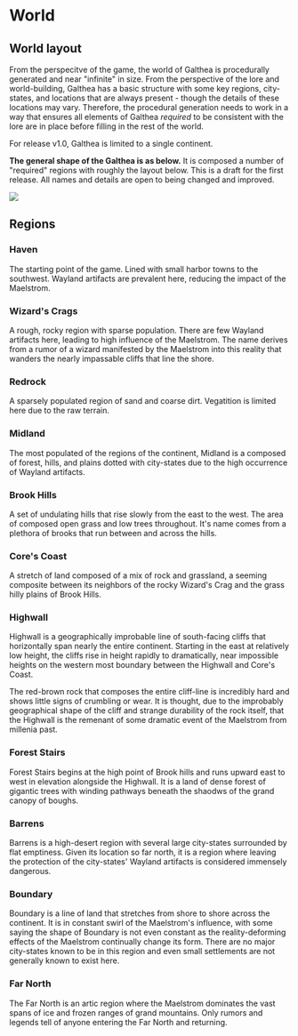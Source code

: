 # World

## World layout

From the perspecitve of the game, the world of Galthea is procedurally generated and near "infinite" in size. From the perspective of the lore and world-building, Galthea has a basic structure with some key regions, city-states, and locations that are always present - though the details of these locations may vary. Therefore, the procedural generation needs to work in a way that ensures all elements of Galthea _required_ to be consistent with the lore are in place before filling in the rest of the world.

For release v1.0, Galthea is limited to a single continent.

**The general shape of the Galthea is as below.** It is composed a number of "required" regions with roughly the layout below. This is a draft for the first release. All names and details are open to being changed and improved.

![](./world-map.png)

## Regions

### Haven

The starting point of the game. Lined with small harbor towns to the southwest. Wayland artifacts are prevalent here, reducing the impact of the Maelstrom.

### Wizard's Crags

A rough, rocky region with sparse population. There are few Wayland artifacts here, leading to high influence of the Maelstrom. The name derives from a rumor of a wizard manifested by the Maelstrom into this reality that wanders the nearly impassable cliffs that line the shore.

### Redrock

A sparsely populated region of sand and coarse dirt. Vegatition is limited here due to the raw terrain.

### Midland

The most populated of the regions of the continent, Midland is a composed of forest, hills, and plains dotted with city-states due to the high occurrence of Wayland artifacts.

### Brook Hills

A set of undulating hills that rise slowly from the east to the west. The area of composed open grass and low trees throughout. It's name comes from a plethora of brooks that run between and across the hills.

### Core's Coast

A stretch of land composed of a mix of rock and grassland, a seeming composite between its neighbors of the rocky Wizard's Crag and the grass hilly plains of Brook Hills.

### Highwall

Highwall is a geographically improbable line of south-facing cliffs that horizontally span nearly the entire continent. Starting in the east at relatively low height, the cliffs rise in height rapidly to dramatically, near impossible heights on the western most boundary between the Highwall and Core's Coast.

The red-brown rock that composes the entire cliff-line is incredibly hard and shows little signs of crumbling or wear. It is thought, due to the improbably geographical shape of the cliff and strange durability of the rock itself, that the Highwall is the remenant of some dramatic event of the Maelstrom from millenia past.

### Forest Stairs

Forest Stairs begins at the high point of Brook hills and runs upward east to west in elevation alongside the Highwall. It is a land of dense forest of gigantic trees with winding pathways beneath the shaodws of the grand canopy of boughs.

### Barrens

Barrens is a high-desert region with several large city-states surrounded by flat emptiness. Given its location so far north, it is a region where leaving the protection of the city-states' Wayland artifacts is considered immensely dangerous.

### Boundary

Boundary is a line of land that stretches from shore to shore across the continent. It is in constant swirl of the Maelstrom's influence, with some saying the shape of Boundary is not even constant as the reality-deforming effects of the Maelstrom continually change its form. There are no major city-states known to be in this region and even small settlements are not generally known to exist here.

### Far North

The Far North is an artic region where the Maelstrom dominates the vast spans of ice and frozen ranges of grand mountains. Only rumors and legends tell of anyone entering the Far North and returning.
